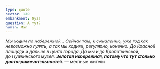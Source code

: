 ```yaml
---
type: quote
sector: 130
embankment: Яуза
question: А тут?
human: Man
---
```

_Мы ходим по набережной... Сейчас там, к сожалению, уже год как невозможно гулять, а так мы ходили, регулярно, конечно. До Красной площади и дальше в центр города. Да мы и до Кропоткинской, до Пушкинского музея. **Золотая набережная, потому что тут столько достопримечательностей**._ — местные жители
